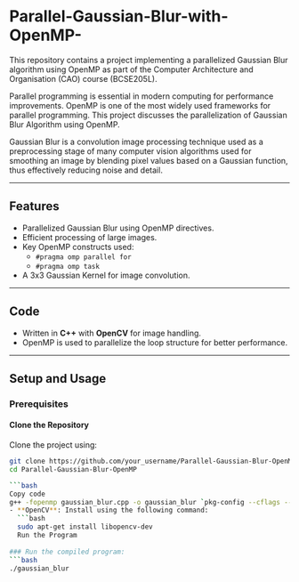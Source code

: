 # Parallel-Gaussian-Blur-with-OpenMP-
This repository contains a project implementing a parallelized Gaussian Blur algorithm using OpenMP as part of the Computer Architecture and Organisation (CAO) course (BCSE205L). 

Parallel programming is essential in modern computing for performance  improvements. OpenMP is one of the most widely used frameworks for  parallel programming. This project discusses the parallelization of Gaussian Blur Algorithm using OpenMP.  

Gaussian Blur is a convolution image processing technique used as a preprocessing stage of many computer vision algorithms used for smoothing an image by blending pixel values based on a Gaussian function, thus 
effectively reducing noise and detail. 

---

## Features  
- Parallelized Gaussian Blur using OpenMP directives.  
- Efficient processing of large images.  
- Key OpenMP constructs used:
  - `#pragma omp parallel for`  
  - `#pragma omp task`  
- A 3x3 Gaussian Kernel for image convolution.  

---

## Code  
- Written in **C++** with **OpenCV** for image handling.  
- OpenMP is used to parallelize the loop structure for better performance.  

---

## Setup and Usage  

### Prerequisites  
#### Clone the Repository
Clone the project using:
```bash
git clone https://github.com/your_username/Parallel-Gaussian-Blur-OpenMP.git
cd Parallel-Gaussian-Blur-OpenMP

```bash
Copy code
g++ -fopenmp gaussian_blur.cpp -o gaussian_blur `pkg-config --cflags --libs opencv4`
- **OpenCV**: Install using the following command:  
  ```bash
  sudo apt-get install libopencv-dev
  Run the Program
  
### Run the compiled program:
```bash
./gaussian_blur
